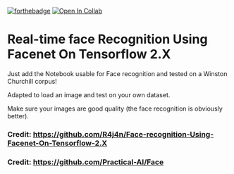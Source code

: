 [![forthebadge](https://forthebadge.com/images/badges/made-with-python.svg)](https://forthebadge.com)
[![Open In Collab](https://colab.research.google.com/assets/colab-badge.svg)](https://colab.research.google.com/github/Naereen/badges)



# Real-time face Recognition Using Facenet On Tensorflow 2.X


Just add the Notebook usable for Face recognition and tested on a Winston Churchill corpus!

Adapted to load an image and test on your own dataset.

Make sure your images are good quality (the face recognition is obviously better).



### Credit: https://github.com/R4j4n/Face-recognition-Using-Facenet-On-Tensorflow-2.X
### Credit: https://github.com/Practical-AI/Face
